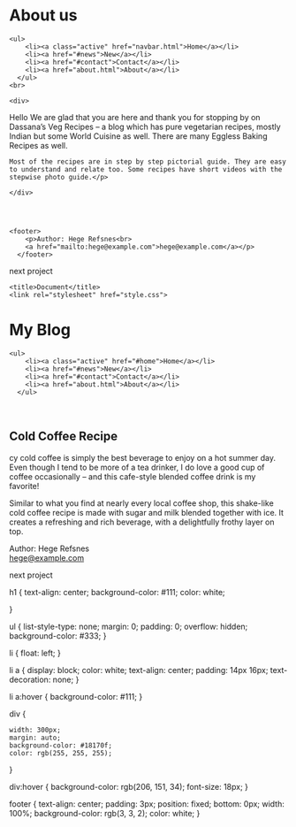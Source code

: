 <!DOCTYPE html>
<html lang="en">
<head>
    <meta charset="UTF-8">
    <meta name="viewport" content="width=device-width, initial-scale=1.0">
    <title>Document</title>
    <link rel="stylesheet" href="style.css">
</head>
<body background="download.jpg">
     <h1>About us </h1>

    <ul>
        <li><a class="active" href="navbar.html">Home</a></li>
        <li><a href="#news">New</a></li>
        <li><a href="#contact">Contact</a></li>
        <li><a href="about.html">About</a></li>
      </ul>
    <br>

    <div>
<p>Hello 
    We are glad that you are here and thank you for stopping by on Dassana’s Veg Recipes – a blog which has pure vegetarian recipes, mostly Indian but some World Cuisine as well. There are many Eggless Baking Recipes as well.
    
    Most of the recipes are in step by step pictorial guide. They are easy to understand and relate too. Some recipes have short videos with the stepwise photo guide.</p>

    </div>




    <footer>
        <p>Author: Hege Refsnes<br>
        <a href="mailto:hege@example.com">hege@example.com</a></p>
      </footer>
      

</body>
</html>







next project
<!DOCTYPE html>
<html lang="en">
<head>
    
    <title>Document</title>
    <link rel="stylesheet" href="style.css">
</head>
<body background="download.jpg">

<h1>My Blog</h1>

    <ul>
        <li><a class="active" href="#home">Home</a></li>
        <li><a href="#news">New</a></li>
        <li><a href="#contact">Contact</a></li>
        <li><a href="about.html">About</a></li>
      </ul>

<br>

<div>
    <h2>Cold Coffee Recipe </h2>
    <p>cy cold coffee is simply the best beverage to enjoy on a hot summer day. Even though I tend to be more of a tea drinker, I do love a good cup of coffee occasionally – and this cafe-style blended coffee drink is my favorite!</p>
    <p>Similar to what you find at nearly every local coffee shop, this shake-like cold coffee recipe is made with sugar and milk blended together with ice. It creates a refreshing and rich beverage, with a delightfully frothy layer on top.</p>
  </div>


  <footer>
    <p>Author: Hege Refsnes<br>
    <a href="mailto:hege@example.com">hege@example.com</a></p>
  </footer>


</body>
</html>


next project

h1 {
  text-align: center;
  background-color: #111;
  color: white;
  
}



ul {
    list-style-type: none;
    margin: 0;
    padding: 0;
    overflow: hidden;
    background-color: #333;
  }
  
  li {
    float: left;
  }
  
  li a {
    display: block;
    color: white;
    text-align: center;
    padding: 14px 16px;
    text-decoration: none;
  }
  
  li a:hover {
    background-color: #111;
  }




  div {

    width: 300px;
    margin: auto;
    background-color: #18170f;
    color: rgb(255, 255, 255);
  }



  div:hover {
    background-color: rgb(206, 151, 34);
    font-size: 18px;
  }


  footer {
    text-align: center;
    padding: 3px;
    position: fixed;
    bottom: 0px;
    width: 100%;
    background-color: rgb(3, 3, 2);
    color: white;
  }


